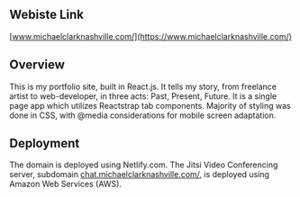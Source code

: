 ## Webiste Link
[www.michaelclarknashville.com/](https://www.michaelclarknashville.com/)

## Overview
This is my portfolio site, built in React.js. It tells my story, from freelance artist to web-developer, in three acts: Past, Present, Future. It is a single page app which utilizes Reactstrap tab components. Majority of styling was done in CSS, with @media considerations for mobile screen adaptation.

## Deployment
The domain is deployed using Netlify.com. The Jitsi Video Conferencing server, subdomain [chat.michaelclarknashville.com/](https://chat.michaelclarknashville.com/michael/), is deployed using Amazon Web Services (AWS).